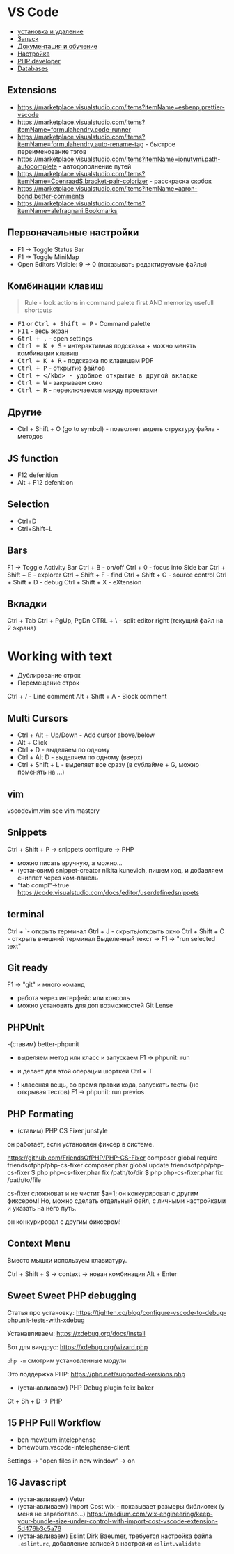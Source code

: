 # VS Code

- [установка и удаление](installation.md)
- [Запуск](start.md)
- [Документация и обучение](userguide.md)
- [Настройка](settings.md)
- [PHP developer](php.md)
- [Databases](db.md)

## Extensions
- https://marketplace.visualstudio.com/items?itemName=esbenp.prettier-vscode
- https://marketplace.visualstudio.com/items?itemName=formulahendry.code-runner
- https://marketplace.visualstudio.com/items?itemName=formulahendry.auto-rename-tag - быстрое переименование тэгов
- https://marketplace.visualstudio.com/items?itemName=ionutvmi.path-autocomplete - автодополнение путей
- https://marketplace.visualstudio.com/items?itemName=CoenraadS.bracket-pair-colorizer - расскраска скобок
- https://marketplace.visualstudio.com/items?itemName=aaron-bond.better-comments
- https://marketplace.visualstudio.com/items?itemName=alefragnani.Bookmarks

## Первоначальные настройки

- F1 -> Toggle Status Bar
- F1 -> Toggle MiniMap
- Open Editors Visible: 9 -> 0 (показывать редактируемые файлы)

## Комбинации клавиш

>Rule - look actions in command palete first AND memorizy usefull shortcuts

- <kbd>F1</kbd> or <kbd>Ctrl + Shift + P</kbd> - Command palette
- <kbd>F11</kbd> - весь экран
- <kbd>Gtrl + ,</kbd> - open settings
- <kbd>Ctrl + K + S</kbd> - интерактивная подсказка + можно менять комбинации клавиш
- <kbd>Ctrl + K + R</kbd> - подсказка по клавишам PDF
- <kbd>Ctrl + P</kbd> - открытие файлов
- <kbd>Ctrl + \</kbd> - удобное открытие в другой вкладке
- <kbd>Ctrl + W</kbd> - закрываем окно
- <kbd>Ctrl + R</kbd> - переключаемся между проектами

## Другие
- Ctrl + Shift + O (go to symbol) - позволяет видеть структуру файла - методов

## JS function
- F12 defenition
- Alt + F12 defenition

## Selection
- Ctrl+D
- Ctrl+Shift+L

## Bars
F1 -> Toggle Activity Bar
Ctrl + B - on/off
Ctrl + 0 - focus into Side bar
Ctrl + Shift + E - explorer
Ctrl + Shift + F - find
Ctrl + Shift + G - source control
Ctrl + Shift + D - debug
Ctrl + Shift + X - eXtension

## Вкладки

Ctrl + Tab
Ctrl + PgUp, PgDn
CTRL + \ - split editor right (текущий файл на 2 экрана)

# Working with text

- Дублирование строк
- Перемещение строк

Ctrl + / - Line comment
Alt + Shift + A - Block comment

## Multi Cursors

- Ctrl + Alt + Up/Down - Add cursor above/below
- Alt + Click
- Ctrl + D - выделяем по одному
- Ctrl + Alt D - выделяем по одному (вверх)
- Ctrl + Shift + L - выделяет все сразу (в сублайме + G, можно поменять на ...)

## vim

vscodevim.vim
see vim mastery

## Snippets

Ctrl + Shift + P -> snippets configure -> PHP

- можно писать вручную, а можно...
- (установим) snippet-creator nikita kunevich, пишем код, и добавляем сниппет через ком-панель
- "tab compl"->true
  https://code.visualstudio.com/docs/editor/userdefinedsnippets

## terminal

Ctrl + `- открыть терминал
Gtrl + J - скрыть/открыть окно
Ctrl + Shift + C - открыть внешний терминал
Выделенный текст -> F1 -> "run selected text"

## Git ready

F1 -> "git" и много команд

- работа через интерфейс или консоль
- можно установить для доп возможностей Git Lense

## PHPUnit

-(ставим) better-phpunit

- выделяем метод или класс и запускаем F1 -> phpunit: run
- и делает для этой операции шорткей Ctrl + T

- ! классная вещь, во время правки кода, запускать тесты (не открывая тестов) F1 -> phpunit: run previos

## PHP Formating

- (ставим) PHP CS Fixer junstyle

он работает, если установлен фиксер в системе.

https://github.com/FriendsOfPHP/PHP-CS-Fixer
composer global require friendsofphp/php-cs-fixer
composer.phar global update friendsofphp/php-cs-fixer
$ php php-cs-fixer.phar fix /path/to/dir
$ php php-cs-fixer.phar fix /path/to/file

cs-fixer сложноват и не чистит $a=1;
он конкурировал с другим фиксером!
Но, можно сделать отдельный файл, с личными настройками и указать на него путь.

он конкурировал с другим фиксером!

## Context Menu

Вместо мышки используем клавиатуру.

Ctrl + Shift + S -> context -> новая комбинация Alt + Enter

## Sweet Sweet PHP debugging

Статья про установку:
https://tighten.co/blog/configure-vscode-to-debug-phpunit-tests-with-xdebug

Устанавливаем:
https://xdebug.org/docs/install

Вот для виндоус:
https://xdebug.org/wizard.php

`php -m` смотрим установленные модули

Это поддержка PHP:
https://php.net/supported-versions.php

- (устанавливаем) PHP Debug plugin felix baker

Ct + Sh + D -> PHP

## 15 PHP Full Workflow

- ben mewburn intelephense
- bmewburn.vscode-intelephense-client

Settings -> "open files in new window" -> on

## 16 Javascript

- (устанавливаем) Vetur
- (устанавливаем) Import Cost wix - показывает размеры библиотек (у меня не заработало...)
https://medium.com/wix-engineering/keep-your-bundle-size-under-control-with-import-cost-vscode-extension-5d476b3c5a76
- (устанавливаем) Eslint Dirk Baeumer, требуется настройка файла `.eslint.rc`, добавление записей в настройки `eslint.validate`
